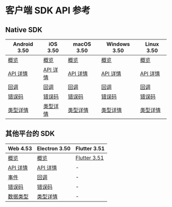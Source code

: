 # 客户端 SDK API 参考

## Native SDK

| Android 3.50 | iOS 3.50 | macOS 3.50 | Windows 3.50 | Linux 3.50 | 
| --- | --- | --- | --- | --- |
| [概览](src/70079.md) | [概览](src/70084.md) | [概览](src/70090.md) | [概览](src/70094.md) | [概览](src/85515.md) | 
| [API 详情](src/70080.md) | [API 详情](src/70086.md) | [API 详情](src/70092.md) | [API 详情](src/70095.md) | [API 详情](src/85516.md) | 
| [回调](src/70081.md) | [回调](src/70087.md) | [回调](src/70093.md) | [回调](src/70096.md) | [回调](src/85517.md) |
| [错误码](src/70082.md) | [错误码](src/70085.md) | [错误码](src/70091.md) | [错误码](src/70097.md) | [错误码](src/85518.md) |
| [类型详情](src/70083.md) | [类型详情](src/70088.md) | [类型详情](src/70089.md) | [类型详情](src/70098.md) | [类型详情](src/85519.md) |

## 其他平台的 SDK

| Web 4.53 | Electron 3.50 | Flutter 3.51 |
| --- | --- | --- |
| [概览](src/104477.md) | [概览](src/85530.md) | [Flutter 3.51](src/131746.md) |
| [API 详情](src/104478.md) | [API 详情](src/85532.md) | - |
| [事件](src/104479.md) | [回调](src/85533.md) | - |
| [错误码](src/104480.md) | [错误码](src/85534.md) | - |
| [数据类型](src/104481.md) | [类型详情](src/85535.md) | - |
